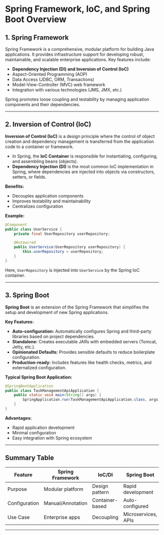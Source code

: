 
# Spring Framework, IoC, and Spring Boot Overview

## 1. Spring Framework

Spring Framework is a comprehensive, modular platform for building Java applications. It provides infrastructure support for developing robust, maintainable, and scalable enterprise applications. Key features include:

- **Dependency Injection (DI) and Inversion of Control (IoC)**
- Aspect-Oriented Programming (AOP)
- Data Access (JDBC, ORM, Transactions)
- Model-View-Controller (MVC) web framework
- Integration with various technologies (JMS, JMX, etc.)

Spring promotes loose coupling and testability by managing application components and their dependencies.

---

## 2. Inversion of Control (IoC)

**Inversion of Control (IoC)** is a design principle where the control of object creation and dependency management is transferred from the application code to a container or framework.

- In Spring, the **IoC Container** is responsible for instantiating, configuring, and assembling beans (objects).
- **Dependency Injection (DI)** is the most common IoC implementation in Spring, where dependencies are injected into objects via constructors, setters, or fields.

**Benefits:**
- Decouples application components
- Improves testability and maintainability
- Centralizes configuration

**Example:**
```java
@Component
public class UserService {
    private final UserRepository userRepository;

    @Autowired
    public UserService(UserRepository userRepository) {
        this.userRepository = userRepository;
    }
}
```
Here, `UserRepository` is injected into `UserService` by the Spring IoC container.

---

## 3. Spring Boot

**Spring Boot** is an extension of the Spring Framework that simplifies the setup and development of new Spring applications.

**Key Features:**
- **Auto-configuration:** Automatically configures Spring and third-party libraries based on project dependencies.
- **Standalone:** Creates executable JARs with embedded servers (Tomcat, Jetty, etc.).
- **Opinionated Defaults:** Provides sensible defaults to reduce boilerplate configuration.
- **Production-ready:** Includes features like health checks, metrics, and externalized configuration.

**Typical Spring Boot Application:**
```java
@SpringBootApplication
public class TaskManagementApiApplication {
    public static void main(String[] args) {
        SpringApplication.run(TaskManagementApiApplication.class, args);
    }
}
```

**Advantages:**
- Rapid application development
- Minimal configuration
- Easy integration with Spring ecosystem

---

## Summary Table

| Feature         | Spring Framework | IoC/DI         | Spring Boot      |
|-----------------|-----------------|----------------|------------------|
| Purpose         | Modular platform | Design pattern | Rapid development|
| Configuration   | Manual/Annotation| Container-based| Auto-configured  |
| Use Case        | Enterprise apps  | Decoupling     | Microservices, APIs|

---
